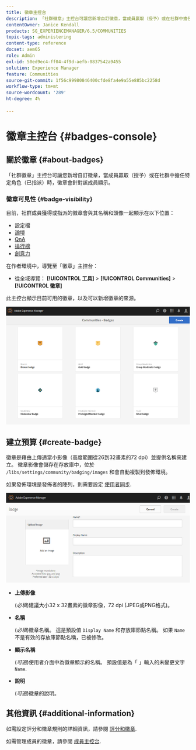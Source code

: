 ```yaml
---
title: 徽章主控台
description: 「社群徽章」主控台可讓您新增自訂徽章，當成員贏取（授予）或在社群中擔任特定角色（已指派）時顯示徽章
contentOwner: Janice Kendall
products: SG_EXPERIENCEMANAGER/6.5/COMMUNITIES
topic-tags: administering
content-type: reference
docset: aem65
role: Admin
exl-id: 50ed9ec4-ff04-4f9d-aefb-0837542a9455
solution: Experience Manager
feature: Communities
source-git-commit: 1f56c99980846400cfde8fa4e9a55e885bc2258d
workflow-type: tm+mt
source-wordcount: '289'
ht-degree: 4%

---
```


# 徽章主控台 {#badges-console}

## 關於徽章 {#about-badges}

「社群徽章」主控台可讓您新增自訂徽章，當成員贏取（授予）或在社群中擔任特定角色（已指派）時，徽章會針對該成員顯示。

### 徽章可見性 {#badge-visibility}

目前，社群成員獲得或指派的徽章會與其名稱和頭像一起顯示在以下位置：

* 設定檔
* [論壇](/help/communities/forum.md)
* [QnA](/help/communities/working-with-qna.md)
* [排行榜](/help/communities/enabling-leaderboard.md)
* [創意力](/help/communities/ideation-feature.md)

在作者環境中，導覽至「徽章」主控台：

* 從全域導覽： **[!UICONTROL 工具]** > **[!UICONTROL Communities]** > **[!UICONTROL 徽章]**

此主控台顯示目前可用的徽章，以及可以新增徽章的來源。

![徽章 — 首頁](assets/badges-homepage.png)

## 建立預算 {#create-badge}

徽章是藉由上傳適當小影像（高度範圍從26到32畫素的72 dpi）並提供名稱來建立。 徽章影像會儲存在存放庫中，位於 `/libs/settings/community/badging/images` 和會自動複製到發佈環境。

如果發佈環境是發佈者的陣列，則需要設定 [使用者同步](/help/communities/sync.md).

![create-badge](assets/create-badge.png)

* **上傳影像**

  (*必填*)建議大小32 x 32畫素的徽章影像，72 dpi (JPEG或PNG格式)。

* **名稱**

  (*必填*)徽章名稱。 這是預設值 `Display Name` 和存放庫節點名稱。 如果 `Name` 不是有效的存放庫節點名稱，已被修改。

* **顯示名稱**

  (*可選*)使用者介面中為徽章顯示的名稱。 預設值是為「 」輸入的未變更文字 `Name`.

* **說明**

  (*可選*)徽章的說明。

## 其他資訊 {#additional-information}

如需設定評分和徽章規則的詳細資訊，請參閱 [評分和徽章](/help/communities/implementing-scoring.md).

如需管理成員的徽章，請參閱 [成員主控台](/help/communities/members.md).
